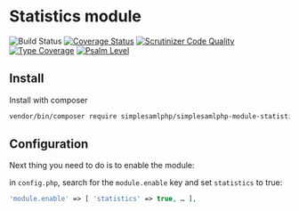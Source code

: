 # Statistics module

![Build Status](https://github.com/simplesamlphp/simplesamlphp-module-statistics/actions/workflows/php.yml/badge.svg)
[![Coverage Status](https://codecov.io/gh/simplesamlphp/simplesamlphp-module-statistics/branch/master/graph/badge.svg)](https://codecov.io/gh/simplesamlphp/simplesamlphp-module-statistics)
[![Scrutinizer Code Quality](https://scrutinizer-ci.com/g/simplesamlphp/simplesamlphp-module-statistics/badges/quality-score.png?b=master)](https://scrutinizer-ci.com/g/simplesamlphp/simplesamlphp-module-statistics/?branch=master)
[![Type Coverage](https://shepherd.dev/github/simplesamlphp/simplesamlphp-module-statistics/coverage.svg)](https://shepherd.dev/github/simplesamlphp/simplesamlphp-module-statistics)
[![Psalm Level](https://shepherd.dev/github/simplesamlphp/simplesamlphp-module-statistics/level.svg)](https://shepherd.dev/github/simplesamlphp/simplesamlphp-module-statistics)

## Install

Install with composer

```bash
vendor/bin/composer require simplesamlphp/simplesamlphp-module-statistics
```

## Configuration

Next thing you need to do is to enable the module:

in `config.php`, search for the `module.enable` key and set `statistics` to true:

```php
'module.enable' => [ 'statistics' => true, … ],
```

